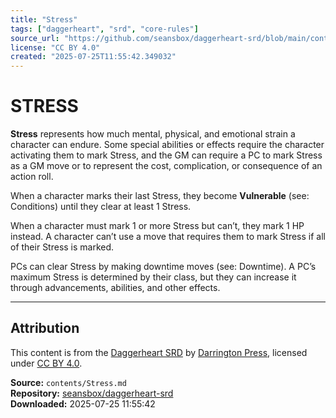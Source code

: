 ```yaml
---
title: "Stress"
tags: ["daggerheart", "srd", "core-rules"]
source_url: "https://github.com/seansbox/daggerheart-srd/blob/main/contents/Stress.md"
license: "CC BY 4.0"
created: "2025-07-25T11:55:42.349032"
---
```


# STRESS

**Stress** represents how much mental, physical, and emotional strain a character can endure. Some special abilities or effects require the character activating them to mark Stress, and the GM can require a PC to mark Stress as a GM move or to represent the cost, complication, or consequence of an action roll.

When a character marks their last Stress, they become **Vulnerable** (see: Conditions) until they clear at least 1 Stress.

When a character must mark 1 or more Stress but can’t, they mark 1 HP instead. A character can’t use a move that requires them to mark Stress if all of their Stress is marked.

PCs can clear Stress by making downtime moves (see: Downtime). A PC’s maximum Stress is determined by their class, but they can increase it through advancements, abilities, and other effects.

---

## Attribution

This content is from the [Daggerheart SRD](https://github.com/seansbox/daggerheart-srd/blob/main/contents/Stress.md) by [Darrington Press](https://darringtonpress.com/), licensed under [CC BY 4.0](https://creativecommons.org/licenses/by/4.0/).

**Source:** `contents/Stress.md`  
**Repository:** [seansbox/daggerheart-srd](https://github.com/seansbox/daggerheart-srd)  
**Downloaded:** 2025-07-25 11:55:42


